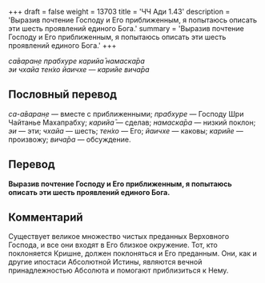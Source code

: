 +++
draft = false
weight = 13703
title = 'ЧЧ Ади 1.43'
description = 'Выразив почтение Господу и Его приближенным, я попытаюсь описать эти шесть проявлений единого Бога.'
summary = 'Выразив почтение Господу и Его приближенным, я попытаюсь описать эти шесть проявлений единого Бога.'
+++

_са̄варан̣е прабхуре карийа̄ намаска̄ра  
эи чхайа тен̇хо йаичхе — карийе вича̄ра_

## Пословный перевод

_са_\-_а̄варан̣е_ — вместе с приближенными; _прабхуре_ — Господу Шри Чайтанье Махапрабху; _карийа̄_ — сделав; _намаска̄ра_ — низкий поклон; _эи_ — эти; _чхайа_ — шесть; _тен̇хо_ — Его; _йаичхе_ — каковы; _карийе_ — произвожу; _вича̄ра_ — обсуждение.

## Перевод

**Выразив почтение Господу и Его приближенным, я попытаюсь описать эти шесть проявлений единого Бога.**

## Комментарий

Существует великое множество чистых преданных Верховного Господа, и все они входят в Его близкое окружение. Тот, кто поклоняется Кришне, должен поклоняться и Его преданным. Они, как и другие ипостаси Абсолютной Истины, являются вечной принадлежностью Абсолюта и помогают приблизиться к Нему.
